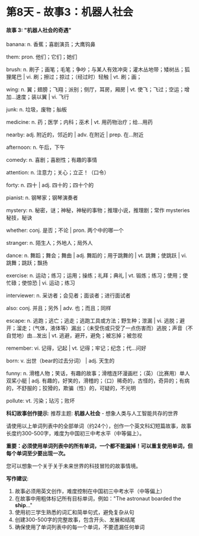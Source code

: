 # 第8天 - 故事3：机器人社会

#### 故事 3: "机器人社会的奇遇"

banana: n. 香蕉；喜剧演员；大鹰钩鼻

them: pron. 他们；它们；她们

brush: n. 刷子；画笔；毛笔；争吵；与某人有效冲突；灌木丛地带；矮树丛；狐狸尾巴 | vi. 刷；擦过；掠过；（经过时）轻触 | vt. 刷；画；

wing: n. 翼；翅膀；飞翔；派别；侧厅，耳房，厢房 | vt. 使飞；飞过；空运；增加…速度；装以翼 | vi. 飞行

junk: n. 垃圾，废物；舢板

medicine: n. 药；医学；内科；巫术 | vt. 用药物治疗；给…用药

nearby: adj. 附近的，邻近的 | adv. 在附近 | prep. 在…附近

afternoon: n. 午后，下午

comedy: n. 喜剧；喜剧性；有趣的事情

attention: n. 注意力；关心；立正！（口令）

forty: n. 四十 | adj. 四十的；四十个的

pianist: n. 钢琴家；钢琴演奏者

mystery: n. 秘密，谜；神秘，神秘的事物；推理小说，推理剧；常作 mysteries 秘技，秘诀

whether: conj. 是否；不论 | pron. 两个中的哪一个

stranger: n. 陌生人；外地人；局外人

dance: n. 舞蹈；舞会；舞曲 | adj. 舞蹈的；用于跳舞的 | vt. 跳舞；使跳跃 | vi. 跳舞；跳跃；飘扬

exercise: n. 运动；练习；运用；操练；礼拜；典礼 | vt. 锻炼；练习；使用；使忙碌；使惊恐 | vi. 运动；练习

interviewer: n. 采访者；会见者；面谈者；进行面试者

also: conj. 并且；另外 | adv. 也；而且；同样

escape: n. 逃跑；逃亡；逃走；逃跑工具或方法；野生种；泄漏 | vi. 逃脱；避开；溜走；（气体，液体等）漏出；（未受伤或只受了一点伤害而）逃脱；声音（不自觉地）由…发出 | vt. 逃避，避开，避免；被忘掉；被忽视

remember: vi. 记得，记起 | vt. 记得；牢记；纪念；代…问好

born: v. 出世（bear的过去分词） | adj. 天生的

funny: n. 滑稽人物；笑话，有趣的故事；滑稽连环漫画栏；（英）（比赛用）单人双桨小艇 | adj. 有趣的，好笑的，滑稽的；（口）稀奇的，古怪的，奇异的；有病的，不舒服的；狡猾的，欺骗（性）的，可疑的，不光明

pollute: vt. 污染；玷污；败坏

**科幻故事创作提示**:
推荐主题: **机器人社会** - 想象人类与人工智能共存的世界

请使用以上单词列表中的全部单词（约24个），创作一个英文科幻短篇故事，故事长度约300-500字，难度为中国初三中考水平（中等偏上）。

**重要：必须使用单词列表中的所有单词，一个都不能漏掉！可以重复使用单词，但每个单词至少要出现一次。**

您可以想象一个关于关于未来世界的科技冒险的故事情境。

**写作建议**: 
1. 故事必须用英文创作，难度控制在中国初三中考水平（中等偏上）
2. 在故事中用粗体标记所有目标单词，例如："The astronaut boarded the **ship**..."
3. 使用初三学生熟悉的词汇和简单句式，避免复杂从句
4. 创建300-500字的完整故事，包含开头、发展和结尾
5. 确保使用了单词列表中的每一个单词，不要遗漏任何单词
